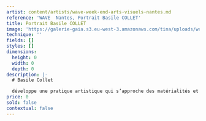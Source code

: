 ```yaml
---
artist: content/artists/wave-week-end-arts-visuels-nantes.md
reference: 'WAVE  Nantes, Portrait Basile COLLET'
title: Portrait Basile COLLET
image: 'https://galerie-gaia.s3.eu-west-3.amazonaws.com/tina/uploads/wave-nantes/Capture d’écran 2021-05-27 à 11.14.30.png'
technique: ''
fields: []
styles: []
dimensions:
  height: 0
  width: 0
  depth: 0
description: |-
  # Basile Collet

  développe une pratique artistique qui s’approche des matérialités et notions des systèmes de survie, des traces d’existences, et de la perpétuité de la mémoire, par le biais d’installations, de sculptures, dessins et vidéos. Son travail opère comme un exercice de traduction entre l’immatérialité de l'idéal et la réalité politique. Il conduit dans le cadre du programme CCC à la Head Genève, une recherche sur le lien entre les imaginaires apocalyptiques et la gestion des territoires.
price: 0
sold: false
contextual: false
---
```


